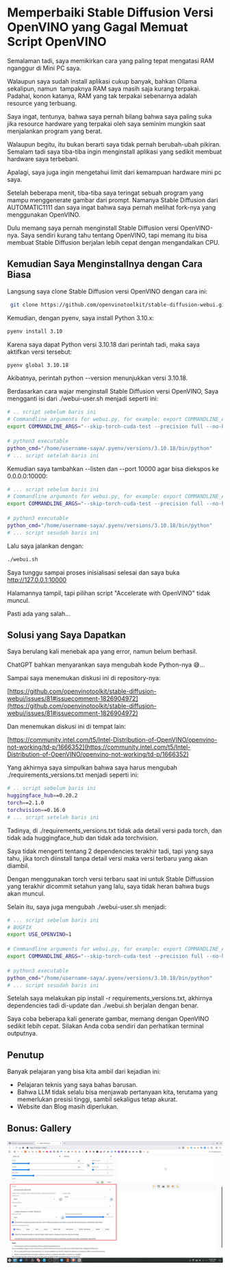 # Memperbaiki Stable Diffusion Versi OpenVINO yang Gagal Memuat Script OpenVINO

Semalaman tadi, saya memikirkan cara yang paling tepat mengatasi RAM nganggur di Mini PC saya.

Walaupun saya sudah install aplikasi cukup banyak, bahkan Ollama sekalipun, namun  tampaknya RAM saya masih saja kurang terpakai. Padahal, konon katanya, RAM yang tak terpakai sebenarnya adalah resource yang terbuang.

Saya ingat, tentunya, bahwa saya pernah bilang bahwa saya paling suka jika resource hardware yang terpakai oleh saya seminim mungkin saat menjalankan program yang berat.

Walaupun begitu, itu bukan berarti saya tidak pernah berubah-ubah pikiran. Semalam tadi saya tiba-tiba ingin menginstall aplikasi yang sedikit membuat hardware saya terbebani.

Apalagi, saya juga ingin mengetahui limit dari kemampuan hardware mini pc saya.

Setelah beberapa menit, tiba-tiba saya teringat sebuah program yang mampu menggenerate gambar dari prompt. Namanya Stable Diffusion dari AUTOMATIC1111 dan saya ingat bahwa saya pernah melihat fork-nya yang menggunakan OpenVINO.

Dulu memang saya pernah menginstall Stable Diffusion versi OpenVINO-nya. Saya sendiri kurang tahu tentang OpenVINO, tapi memang itu bisa membuat Stable Diffusion berjalan lebih cepat dengan mengandalkan CPU.

## Kemudian Saya Menginstallnya dengan Cara Biasa

Langsung saya clone Stable Diffusion versi OpenVINO dengan cara ini:

```bash
 git clone https://github.com/openvinotoolkit/stable-diffusion-webui.git
```

Kemudian, dengan pyenv, saya install Python 3.10.x:

```bash
pyenv install 3.10
```

Karena saya dapat Python versi 3.10.18 dari perintah tadi, maka saya aktifkan versi tersebut:

```bash
pyenv global 3.10.18
```

Akibatnya, perintah python --version menunjukkan versi 3.10.18.

Berdasarkan cara wajar menginstall Stable Diffusion versi OpenVINO, Saya mengganti isi dari ./webui-user.sh menjadi seperti ini:

```bash
# .. script sebelum baris ini
# Commandline arguments for webui.py, for example: export COMMANDLINE_ARGS="--medvram --opt-split-attention"
export COMMANDLINE_ARGS="--skip-torch-cuda-test --precision full --no-half"

# python3 executable
python_cmd="/home/username-saya/.pyenv/versions/3.10.18/bin/python"
# ... script setelah baris ini
```

Kemudian saya tambahkan --listen dan --port 10000 agar bisa diekspos ke 0.0.0.0:10000:

```bash
# ... script sebelum baris ini
# Commandline arguments for webui.py, for example: export COMMANDLINE_ARGS="--medvram --opt-split-attention"
export COMMANDLINE_ARGS="--skip-torch-cuda-test --precision full --no-half --listen --port 10000"

# python3 executable
python_cmd="/home/username-saya/.pyenv/versions/3.10.18/bin/python"
# ... script sesudah baris ini
```

Lalu saya jalankan dengan:

```bash
./webui.sh
```

Saya tunggu sampai proses inisialisasi selesai dan saya buka http://127.0.0.1:10000

Halamannya tampil, tapi pilihan script "Accelerate with OpenVINO" tidak muncul.

Pasti ada yang salah...

## Solusi yang Saya Dapatkan

Saya berulang kali menebak apa yang error, namun belum berhasil.

ChatGPT bahkan menyarankan saya mengubah kode Python-nya 😅...

Sampai saya menemukan diskusi ini di repository-nya:

[https://github.com/openvinotoolkit/stable-diffusion-webui/issues/81#issuecomment-1826904972](https://github.com/openvinotoolkit/stable-diffusion-webui/issues/81#issuecomment-1826904972)

Dan menemukan diskusi ini di tempat lain:

[https://community.intel.com/t5/Intel-Distribution-of-OpenVINO/openvino-not-working/td-p/1666352](https://community.intel.com/t5/Intel-Distribution-of-OpenVINO/openvino-not-working/td-p/1666352)

Yang akhirnya saya simpulkan bahwa saya harus mengubah ./requirements\_versions.txt menjadi seperti ini:

```bash
# .. script sebelum baris ini
huggingface_hub==0.20.2
torch==2.1.0
torchvision==0.16.0
# ... script setelah baris ini
```

Tadinya, di ./requirements\_versions.txt tidak ada detail versi pada torch, dan tidak ada huggingface\_hub dan tidak ada torchvision.

Saya tidak mengerti tentang 2 dependencies terakhir tadi, tapi yang saya tahu, jika torch diinstall tanpa detail versi maka versi terbaru yang akan diambil.

Dengan menggunakan torch versi terbaru saat ini untuk Stable Diffussion yang terakhir dicommit setahun yang lalu, saya tidak heran bahwa bugs akan muncul.

Selain itu, saya juga mengubah ./webui-user.sh menjadi:

```bash
# ... script sebelum baris ini
# BUGFIX
export USE_OPENVINO=1

# Commandline arguments for webui.py, for example: export COMMANDLINE_ARGS="--medvram --opt-split-attention"
export COMMANDLINE_ARGS="--skip-torch-cuda-test --precision full --no-half --listen --port 10000"

# python3 executable
python_cmd="/home/username-saya/.pyenv/versions/3.10.18/bin/python"
# ... script sesudah baris ini
```

Setelah saya melakukan pip install -r requirements\_versions.txt, akhirnya dependencies tadi di-update dan ./webui.sh berjalan dengan benar.

Saya coba beberapa kali generate gambar, memang dengan OpenVINO sedikit lebih cepat. Silakan Anda coba sendiri dan perhatikan terminal outputnya.

## Penutup

Banyak pelajaran yang bisa kita ambil dari kejadian ini:

-   Pelajaran teknis yang saya bahas barusan.
-   Bahwa LLM tidak selalu bisa menjawab pertanyaan kita, terutama yang memerlukan presisi tinggi, sambil sekaligus tetap akurat.
-   Website dan Blog masih diperlukan.

## Bonus: Gallery

<p align="center">
    <img src="../../media/Screenshot_20250907_092942.png?raw=true" alt="tampilan"/>
</p>